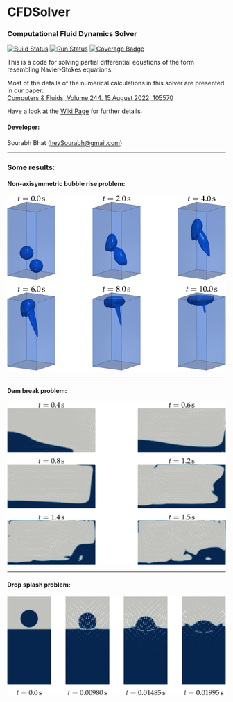 # CFDSolver
### Computational Fluid Dynamics Solver

[![Build Status](https://travis-ci.com/heySourabh/CFDSolver.svg?branch=master)](https://travis-ci.com/heySourabh/CFDSolver)
[![Run Status](https://api.shippable.com/projects/5affad1ae8e1ba08000386d6/badge?branch=master)](https://app.shippable.com/github/heySourabh/CFDSolver)
[![Coverage Badge](https://api.shippable.com/projects/5affad1ae8e1ba08000386d6/coverageBadge?branch=master)](https://app.shippable.com/github/heySourabh/CFDSolver)

This is a code for solving partial differential equations of the form resembling Navier-Stokes equations.

Most of the details of the numerical calculations in this solver are presented in our paper:  
[Computers & Fluids, Volume 244, 15 August 2022, 105570](https://doi.org/10.1016/j.compfluid.2022.105570)

Have a look at the [Wiki Page](https://github.com/heySourabh/CFDSolver/wiki) for further details.

#### Developer:
Sourabh Bhat (heySourabh@gmail.com)

--------------
### Some results:
#### Non-axisymmetric bubble rise problem:
![Non-axisymmetric bubble rise](docs/results/non-axisymmetric_bubble_rise.png)   

--------------
#### Dam break problem:
![Dam break](docs/results/dam_dreak.png)   

--------------
#### Drop splash problem:
![Drop splash](docs/results/drop_splash.png)   
